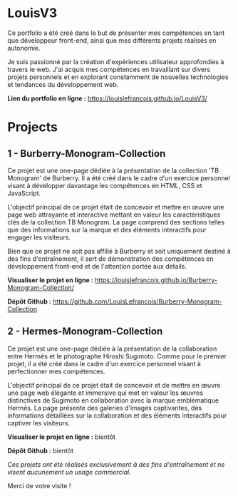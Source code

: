 # LouisV3
 
Ce portfolio a été créé dans le but de présenter mes compétences en tant que développeur front-end, ainsi que mes différents projets réalisés en autonomie.

Je suis passionné par la création d'expériences utilisateur approfondies à travers le web. J'ai acquis mes compétences en travaillant sur divers projets personnels et en explorant constamment de nouvelles technologies et tendances du développement web.

**Lien du portfolio en ligne :**
https://louislefrancois.github.io/LouisV3/


# Projects

## 1 - Burberry-Monogram-Collection

Ce projet est une one-page dédiée à la présentation de la collection 'TB Monogram' de Burberry. Il a été créé dans le cadre d'un exercice personnel visant à développer davantage les compétences en HTML, CSS et JavaScript.

L'objectif principal de ce projet était de concevoir et mettre en œuvre une page web attrayante et interactive mettant en valeur les caractéristiques clés de la collection TB Monogram. La page comprend des sections telles que des informations sur la marque et des éléments interactifs pour engager les visiteurs.

Bien que ce projet ne soit pas affilié à Burberry et soit uniquement destiné à des fins d'entraînement, il sert de démonstration des compétences en développement front-end et de l'attention portée aux détails.

**Visualiser le projet en ligne :** 
https://louislefrancois.github.io/Burberry-Monogram-Collection/

**Dépôt Github :**
https://github.com/LouisLefrancois/Burberry-Monogram-Collection


## 2 - Hermes-Monogram-Collection

Ce projet est une one-page dédiée à la présentation de la collaboration entre Hermès et le photographe Hiroshi Sugimoto. Comme pour le premier projet, il a été créé dans le cadre d'un exercice personnel visant à perfectionner mes compétences.

L'objectif principal de ce projet était de concevoir et de mettre en œuvre une page web élégante et immersive qui met en valeur les œuvres distinctives de Sugimoto en collaboration avec la marque emblématique Hermès. La page présente des galeries d'images captivantes, des informations détaillées sur la collaboration et des éléments interactifs pour captiver les visiteurs.

**Visualiser le projet en ligne :**
bientôt

**Dépôt Github :**
bientôt

*Ces projets ont été réalisés exclusivement à des fins d'entraînement et ne visent aucunement un usage commercial.*


Merci de votre visite !

